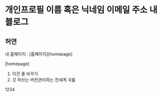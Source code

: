 개인프로필
이름 혹은 닉네임
이메일 주소
내 블로그
=======================
허연
----------------------
내 홈페이지 : [홈페이지][homepage]

[homepage] 
1. 이건 줄 바꾸기
2. 깃 허브는 버전관리하는 전세계 국룰

1234